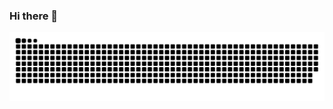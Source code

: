 ### Hi there 👋
<picture>
  <source media="(prefers-color-scheme: dark)" srcset="https://raw.githubusercontent.com/Echoo-Jiang/Echoo-Jiang/output/github-contribution-grid-snake-dark.svg" />
  <source media="(prefers-color-scheme: light)" srcset="https://raw.githubusercontent.com/Echoo-Jiang/Echoo-Jiang/output/github-contribution-grid-snake.svg" />
  <img alt="github-snake" src="https://raw.githubusercontent.com/Echoo-Jiang/Echoo-Jiang/output/github-contribution-grid-snake.svg" />
</picture> 
